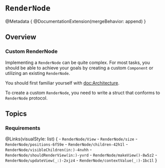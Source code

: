 # ``RenderNode``

@Metadata {
    @DocumentationExtension(mergeBehavior: append)
}

## Overview

### Custom RenderNode

Implementing a ``RenderNode`` can be quite complex. For most tasks, you should be able to achieve your goals by creating a custom ``Component`` or utilizing an existing ``RenderNode``.

You should first familiar yourself with <doc:Architecture>.

To create a custom ``RenderNode``, you need to write a struct that conforms to ``RenderNode`` protocol.

## Topics

### Requirements

@Links(visualStyle: list) {
    - ``RenderNode/View``
    - ``RenderNode/size``
    - ``RenderNode/positions-6f59e``
    - ``RenderNode/children-42h1l``
    - ``RenderNode/visibleChildren(in:)-4nvhh``
    - ``RenderNode/shouldRenderView(in:)-yvrd``
    - ``RenderNode/makeView()-8w5z2``
    - ``RenderNode/updateView(_:)-2xjz4``
    - ``RenderNode/contextValue(_:)-1bc1l``
}

